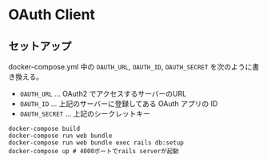 # OAuth Client

## セットアップ

docker-compose.yml 中の `OAUTH_URL`, `OAUTH_ID`, `OAUTH_SECRET` を次のように書き換える。

- `OAUTH_URL` ... OAuth2 でアクセスするサーバーのURL
- `OAUTH_ID` ... 上記のサーバーに登録してある OAuth アプリの ID
- `OAUTH_SECRET` ... 上記のシークレットキー

```
docker-compose build
docker-compose run web bundle
docker-compose run web bundle exec rails db:setup
docker-compose up # 4000ポートでrails serverが起動
```
